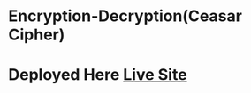 # Encryption-Decryption(Ceasar Cipher)
# Deployed Here [Live Site](https://cute-scone-ee4d55.netlify.app/)
